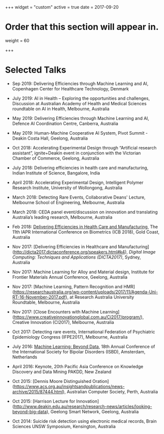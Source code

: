 +++
widget = "custom"
active = true
date = 2017-09-20

# Order that this section will appear in.
weight = 60

+++

# Selected Talks

* Sep 2019: Delivering Efficiencies through Machine Learning and AI, Copenhagen Center for Healthcare Technology, Denmark

* July 2019: AI in Health – Exploring the opportunities and challenges, Discussion at Australian Academy of Health and Medical Sciences roundtable on AI in Health, Melbourne, Australia

* May 2019: Delivering Efficiencies through Machine Learning and AI, Defence AI Coordination Centre, Canberra, Australia

* May 2019: Human-Machine Cooperative AI System, Pivot Summit -Deakin Costa Hall, Geelong, Australia

* Oct 2018: Accelerating Experimental Design through “Artificial research assistant”, ignite+Deakin event in conjunction with the Victorian Chamber of Commerce, Geelong, Australia

* July 2018: Delivering efficiencies in health care and manufacturing, Indian Institute of Science, Bangalore, India

* April 2018: Accelerating Experimental Design, Intelligent Polymer Research Institute, University of Wollongong, Australia

* March 2018: Detecting Rare Events, Collaborative Deans' Lecture, Melbourne School of Engineering, Melbourne, Australia

* March 2018: CEDA panel event/discussion on innovation and translating Australia’s leading research, Melbourne, Australia

* Feb 2018: [Delivering Efficiencies in Health Care and Manufacturing](http://icb2018.org/keynote/), The 11th IAPR International Conference on Biometrics (ICB 2018), Gold Coast, Australia

* Nov 2017:  [Delivering Efficiencies in Healthcare and Manufacturing] (http://dicta2017.dictaconference.org/speakers.html#k4), *Digital Image Computing: Techniques and Applications (DICTA2017)*, Sydney, Australia

* Nov 2017: Machine Learning for Alloy and Material design, Institute for Frontier Materials Annual Conference, Geelong, Australia

* Nov 2017: [Machine Learning, Pattern Recognition and HMR] (https://researchaustralia.org/wp-content/uploads/2017/11/Agenda-Uni-RT-16-November-2017.pdf), at Research Australia University Roundtable, Melbourne, Australia

* Nov 2017: [Close Encounters with Machine Learning] (https://www.creativeinnovationglobal.com.au/Ci2017/program/), Creative Innovation (CI2017), Melbourne, Australia

* Oct 2017: Detecting rare events, International Federation of Psychiatric Epidemiology Congress (IFPE2017), Melbourne, Australia

* July 2016: [Machine Learning: Beyond Data](http://isbd2016.com/scientific-program/keynote-speakers#.WiS9h7T1UWo), 18th Annual Conference of the International Society for Bipolar Disorders (ISBD), Amsterdam, Netherlands

* April 2016: Keynote, 20th Pacific Asia Conference on Knowledge Discovery and Data Mining PAKDD, New Zealand

* Oct 2015: [Dennis Moore Distinguished Oration] (https://www.acs.org.au/insightsandpublications/news-archive/2015/87444.html), Australian Computer Society, Perth, Australia

* Oct 2015: [Harrison Lecture for Innovation] (http://www.deakin.edu.au/research/research-news/articles/looking-beyond-big-data), Geelong Smart Network, Geelong, Australia

* Oct 2014: Suicide risk detection using electronic medical records, Brain Sciences UNSW Symposium, Kensington, Australia

